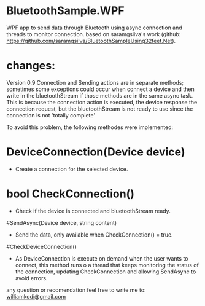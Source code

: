 # BluetoothSample.WPF
WPF app to send data through Bluetooth using async connection and threads to monitor connection. based on saramgsilva's work (github: https://github.com/saramgsilva/BluetoothSampleUsing32feet.Net).

# changes:

Version 0.9
Connection and Sending actions are in separate methods; sometimes some exceptions could occur when connect a device and then  write in the bluetoothStream if those methods are in the same async task. This is because the connection action is executed, the device response the connection request, but the bluetoothStream is not ready to use since the connection is not 'totally complete'

To avoid this problem, the following methodes were implemented:

# DeviceConnection(Device device)  
- Create a connection for the selected device.

# bool CheckConnection()          
- Check if the device is connected and bluetoothStream ready.

#SendAsync(Device device, string content)
- Send the data, only available when CheckConnection() = true.
 
#CheckDeviceConnection()
- As DeviceConnection is execute on demand when the user wants to connect, this method runs o a thread that keeps monitoring the status of the connection, updating CheckConnection and allowing SendAsync to avoid errors.

any question or recomendation feel free to write me to: 
williamkodi@gmail.com

